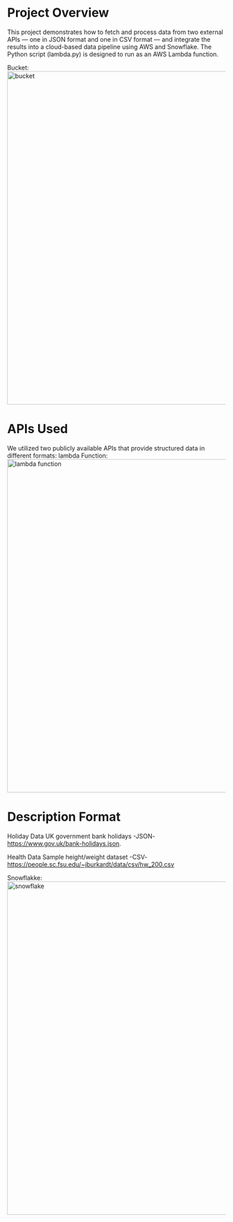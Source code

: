 # Project Overview #
This project demonstrates how to fetch and process data from two external APIs — one in JSON format and one in CSV format — and integrate the results into a cloud-based data pipeline using AWS and Snowflake. The Python script (lambda.py) is designed to run as an AWS Lambda function.

Bucket:
<img width="1366" height="768" alt="bucket" src="https://github.com/user-attachments/assets/c9ea8aa6-3517-4dd8-a9d5-1c4f96346f35" />
# APIs Used #
We utilized two publicly available APIs that provide structured data in different formats:
lambda Function:
<img width="1366" height="768" alt="lambda function" src="https://github.com/user-attachments/assets/628241df-6ce1-4923-9310-6e72277e9257" />

# Description	Format #
Holiday Data	UK government bank holidays	-JSON-	https://www.gov.uk/bank-holidays.json.

Health Data	Sample height/weight dataset	-CSV-	https://people.sc.fsu.edu/~jburkardt/data/csv/hw_200.csv

Snowflakke:
<img width="1366" height="768" alt="snowflake" src="https://github.com/user-attachments/assets/a3e43fa0-095f-4570-b711-6760e15354a7" />

